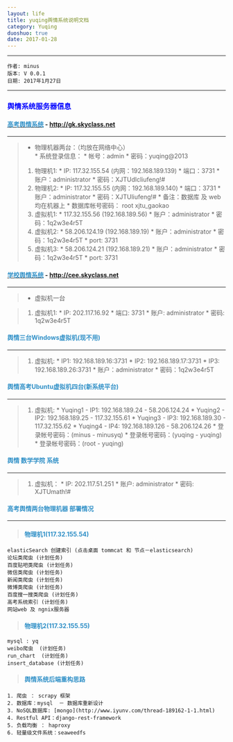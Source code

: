 ```yaml
---
layout: life
title: yuqing舆情系统说明文档
category: Yuqing
duoshuo: true
date: 2017-01-28
---
```


******

	作者: minus
	版本: V 0.0.1
	日期: 2017年1月27日

<!-- more -->

*******

### <font color="blue" style="font-weight:bold">舆情系统服务器信息</font>

#### [<font color="#3090C7" style="font-weight:bold">高考舆情系统</font>](http://gk.skyclass.net) - http://gk.skyclass.net
***
> * 物理机器两台：（均放在网络中心）	
    * 系统登录信息：
    * 帐号：admin
    * 密码：yuqing@2013
>
> 1. 物理机1:
    	* IP: 117.32.155.54 (内网：192.168.189.139) 
	* 端口：3731
	* 账户：administrator
	* 密码：XJTUdlcliufeng!# 
> 2. 物理机2:
    * IP: 117.32.155.55 (内网：192.168.189.140)
    * 端口：3731
    * 账户：administrator
    * 密码：XJTUliufeng!#
    * 备注：数据库 及 web 均在机器上
    * 数据库帐号密码： root  xjtu_gaokao	
> 3. 虚拟机1:
    * 117.32.155.56 (192.168.189.56)
    * 账户：administrator
    * 密码：1q2w3e4r5T	
> 4. 虚拟机2: 
    * 58.206.124.19 (192.168.189.19)
    * 账户：administrator
    * 密码：1q2w3e4r5T
    * port: 3731
> 5. 虚拟机3:
    * 58.206.124.21 (192.168.189.21)
    * 账户：administrator
    * 密码：1q2w3e4r5T
    * port: 3731

#### [<font color="#3090C7" style="font-weight:bold">学校舆情系统</font>](http://cee.skyclass.net) - http://cee.skyclass.net
***
>
> * 虚拟机一台

> 1. 虚拟机1:
    * IP: 202.117.16.92
    * 端口: 3731
    * 账户: administrator
    * 密码: 1q2w3e4r5T

#### <font color="#3090C7" style="font-weight:bold">舆情三台Windows虚拟机(现不用)</font>
___
> 1. 虚拟机:
    * IP1: 192.168.189.16:3731
    * IP2: 192.168.189.17:3731
    * IP3: 192.168.189.26:3731
    * 账户：administrator
    * 密码：1q2w3e4r5T

#### <font color="#3090C7" style="font-weight:bold">舆情高考Ubuntu虚拟机四台(新系统平台)</font>
___
>
> 1. 虚拟机:
    * Yuqing1 - IP1: 192.168.189.24 - 58.206.124.24
    * Yuqing2 - IP2: 192.168.189.25 - 117.32.155.61
    * Yuqing3 - IP3: 192.168.189.30 - 117.32.155.62
    * Yuqing4 - IP4: 192.168.189.126 - 58.206.124.26
    * 登录帐号密码：(minus - minusyq)
    * 登录帐号密码：(yuqing - yuqing)
    * 登录帐号密码：(root - yuqing)
    
#### <font color="#3090C7" style="font-weight:bold">舆情 数学学院 系统</font>
___
> 1. 虚拟机：
    * IP: 202.117.51.251
    * 账户: administrator
    * 密码: XJTUmath!#

#### <font color="#3090C7" style="font-weight:bold">高考舆情两台物理机器 部署情况</font>
___
> #### <font color="#3090C7" style="font-weight:bold">物理机1(117.32.155.54)</font>
    elasticSearch 创建索引 (点击桌面 tommcat 和 节点－elasticsearch)
    论坛类爬虫 (计划任务)
    百度贴吧类爬虫 (计划任务)
    微信类爬虫 (计划任务)
    新闻类爬虫 (计划任务)
    微博类爬虫 (计划任务)
    百度搜一搜类爬虫 (计划任务)
    高考系统索引 (计划任务)
    网站web 及 ngnix服务器

> #### <font color="#3090C7" style="font-weight:bold">物理机2(117.32.155.55)</font>
    mysql : yq
    weibo爬虫  (计划任务)
    run_chart  (计划任务)
    insert_database (计划任务)
	
> #### <font color="#3090C7" style="font-weight:bold">舆情系统后端重构思路</font>
    1. 爬虫 ： scrapy 框架
    2. 数据库：mysql  － 数据库重新设计
    3. NoSQL数据库: [mongo](http://www.iyunv.com/thread-189162-1-1.html)
    4. Restful API：django-rest-framework
    5. 负载均衡 ： haproxy
    6. 轻量级文件系统：seaweedfs
